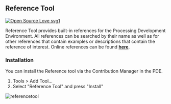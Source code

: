 ## Reference Tool
[![Open Source Love svg1](https://badges.frapsoft.com/os/v1/open-source.svg?v=103)](https://github.com/ellerbrock/open-source-badges/)

Reference Tool provides built-in references for the Processing Development Environment. All references can be searched by their name as well as for other references that contain examples or descriptions that contain the reference of interest. Online references can be found [**here**](https://www.processing.org/reference).

### Installation
You can install the Reference tool via the Contribution Manager in the PDE.
1. Tools > Add Tool...
2. Select "Reference Tool" and press "Install"

![referencetool](readme_images_gifs/referencetool.gif)

